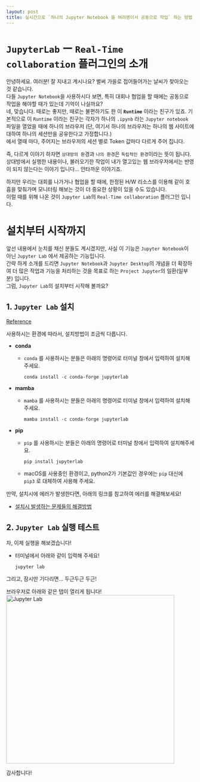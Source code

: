 ```yaml
---
layout: post
title: 실시간으로 `하나의 Jupyter Notebook 을 여려명이서 공동으로 작업` 하는 방법
---
```


# `JupyterLab` ー `Real-Time collaboration` 플러그인의 소개

안녕하세요. 여러분! 잘 지내고 계시나요? 벌써 가을로 접어들어가는 날씨가 찾아오는 것 같습니다. <br/>
다들 `Jupyter Notebook`을 사용하시다 보면, 특히 대회나 협업을 할 때에는 공동으로 작업을 해야할 때가 있는데 기억이 나실까요? <br/>
네, 맞습니다. 때로는 좋지만, 때로는 불편하기도 한 이 **`Runtime`** 이라는 친구가 있죠.
기본적으로 이 `Runtime` 이라는 친구는 각자가 하나의 `.ipynb` 라는 `Jupyter notebook` 파일을 열었을 때에 하나의 브라우저 (단, 여기서 하나의 브라우저는 하나의 웹 사이트에 대하여 하나의 세션만을 공유한다고 가정합니다.) <br/>
에서 열때 마다, 주어지는 브라우저의 세션 별로 Token 값마다 다르게 주어 집니다.

즉, 다르게 이야기 하자면 `상대방의 환`경과 `나의 환경`은 `독립적인 환경`이라는 뜻이 됩니다. <br/>
상대방에서 실행한 내용이나, 불러오기한 작업이 내가 열고있는 웹 브라우저에서는 반영이 되지 않는다는 이야기 입니다... 안타까운 이야기죠.

하지만 우리는 대회를 나가거나 협업을 할 때에, 한정된 H/W 리소스를 이용해 같이 호흡을 맞춰가며 모니터링 해보는 것이 더 중요한 상황이 있을 수도 있습니다.<br/>
이럴 때를 위해 나온 것이 `Jupyter Lab`의 `Real-Time collaboration` 플러그인 입니다.

# 설치부터 시작까지
앞선 내용에서 눈치를 채신 분들도 계시겠지만, 사실 이 기능은 `Jupyter Notebook`이 아닌 `Jupyter Lab` 에서 제공하는 기능입니다. <br/>
간략 하게 소개를 드리면 `Jupyter Notebook`과 `Jupyter Desktop`의 개념을 더 확장하여 더 많은 작업과 기능을 처리하는 것을 목표로 하는 `Project Jupyter`의 일환(일부분) 입니다. <br/>
그럼, `Jupyter Lab`의 설치부터 시작해 볼까요?

## 1. `Jupyter Lab` 설치
[Reference](https://jupyterlab.readthedocs.io/en/stable/getting_started/installation.html)

사용하시는 환경에 따라서, 설치방법이 조금씩 다릅니다.
-  **conda**
   - `conda` 를 사용하시는 분들은 아래의 명령어로 터미널 창에서 입력하여 설치해주세요.
        ```shell
        conda install -c conda-forge jupyterlab
        ```
- **mamba**
   - `mamba` 를 사용하시는 분들은 아래의 명령어로 터미널 창에서 입력하여 설치해주세요.
        ```shell
        mamba install -c conda-forge jupyterlab
        ```

- **pip**
  - `pip` 를 사용하시는 분들은 아래의 명령어로 터미널 창에서 입력하여 설치해주세요.
       ```shell
       pip install jupyterlab
       ```
  - macOS를 사용중인 환경이고, python2가 기본값인 경우에는 `pip` 대신에 `pip3` 로 대체하여 사용해 주세요.


만약, 설치시에 에러가 발생한다면, 아래의 링크를 참고하여 에러를 해결해보세요! <br/>
- [설치시 발생하는 문제들의 해결방법](https://jupyterlab.readthedocs.io/en/stable/getting_started/installation.html#installation-problems)

## 2. `Jupyter Lab` 실행 테스트

자, 이제 실행을 해보겠습니다!
- 터미널에서 아래와 같이 입력해 주세요!
  ```shell
  jupyter lab
  ```

그리고, 잠시만 기다리면... 두근두근 두근!

브라우저로 아래와 같은 탭이 열리게 됩니다!<br/>
<img src="https://cellularhacker.github.io/images/jupyterlab_startup-001.png" width="450px"  title="Jupyter Lab" alt="Jupyter Lab"></img><br/>


감사합니다!
